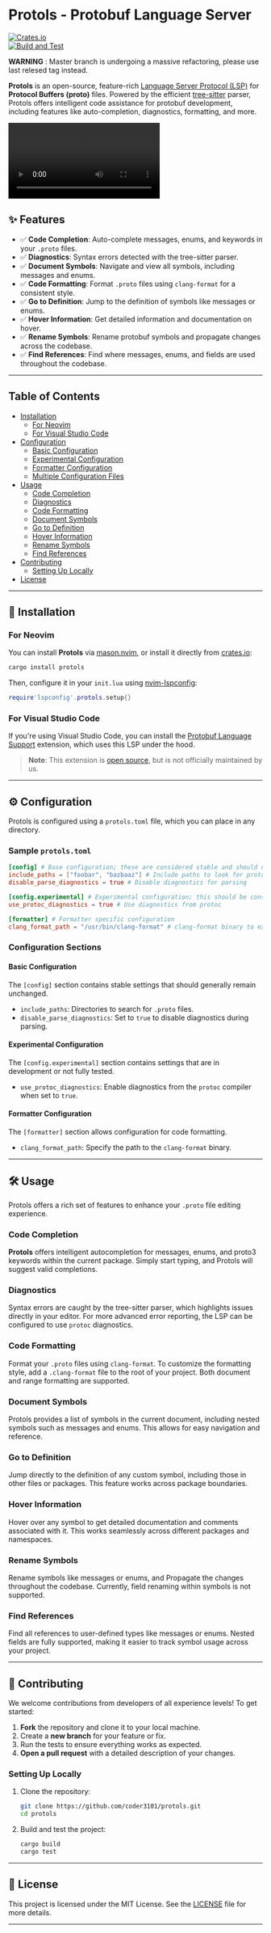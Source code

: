 # Protols - Protobuf Language Server

[![Crates.io](https://img.shields.io/crates/v/protols.svg)](https://crates.io/crates/protols)  
[![Build and Test](https://github.com/coder3101/protols/actions/workflows/ci.yml/badge.svg)](https://github.com/coder3101/protols/actions/workflows/ci.yml)

**WARNING** : Master branch is undergoing a massive refactoring, please use last relesed tag instead.

**Protols** is an open-source, feature-rich [Language Server Protocol (LSP)](https://microsoft.github.io/language-server-protocol/) for **Protocol Buffers (proto)** files. Powered by the efficient [tree-sitter](https://tree-sitter.github.io/tree-sitter/) parser, Protols offers intelligent code assistance for protobuf development, including features like auto-completion, diagnostics, formatting, and more.

![Protols Demo](./assets/protols.mov)

## ✨ Features

- ✅ **Code Completion**: Auto-complete messages, enums, and keywords in your `.proto` files.
- ✅ **Diagnostics**: Syntax errors detected with the tree-sitter parser.
- ✅ **Document Symbols**: Navigate and view all symbols, including messages and enums.
- ✅ **Code Formatting**: Format `.proto` files using `clang-format` for a consistent style.
- ✅ **Go to Definition**: Jump to the definition of symbols like messages or enums.
- ✅ **Hover Information**: Get detailed information and documentation on hover.
- ✅ **Rename Symbols**: Rename protobuf symbols and propagate changes across the codebase.
- ✅ **Find References**: Find where messages, enums, and fields are used throughout the codebase.

---

## Table of Contents

- [Installation](#installation)
  - [For Neovim](#for-neovim)
  - [For Visual Studio Code](#for-visual-studio-code)
- [Configuration](#configuration)
  - [Basic Configuration](#basic-configuration)
  - [Experimental Configuration](#experimental-configuration)
  - [Formatter Configuration](#formatter-configuration)
  - [Multiple Configuration Files](#multiple-configuration-files)
- [Usage](#usage)
  - [Code Completion](#code-completion)
  - [Diagnostics](#diagnostics)
  - [Code Formatting](#code-formatting)
  - [Document Symbols](#document-symbols)
  - [Go to Definition](#go-to-definition)
  - [Hover Information](#hover-information)
  - [Rename Symbols](#rename-symbols)
  - [Find References](#find-references)
- [Contributing](#contributing)
  - [Setting Up Locally](#setting-up-locally)
- [License](#license)

---

## 🚀 Installation

### For Neovim

You can install **Protols** via [mason.nvim](https://github.com/mason-org/mason-registry/blob/main/packages/protols/package.yaml), or install it directly from [crates.io](https://crates.io/crates/protols):

```bash
cargo install protols
```

Then, configure it in your `init.lua` using [nvim-lspconfig](https://github.com/neovim/nvim-lspconfig):

```lua
require'lspconfig'.protols.setup{}
```

### For Visual Studio Code

If you're using Visual Studio Code, you can install the [Protobuf Language Support](https://marketplace.visualstudio.com/items?itemName=ianandhum.protobuf-support) extension, which uses this LSP under the hood.

> **Note**: This extension is [open source](https://github.com/ianandhum/vscode-protobuf-support), but is not officially maintained by us.

---

## ⚙️ Configuration

Protols is configured using a `protols.toml` file, which you can place in any directory.

### Sample `protols.toml`

```toml
[config] # Base configuration; these are considered stable and should not change
include_paths = ["foobar", "bazbaaz"] # Include paths to look for protofiles during parsing
disable_parse_diagnostics = true # Disable diagnostics for parsing

[config.experimental] # Experimental configuration; this should be considered unsafe and not fully tested
use_protoc_diagnostics = true # Use diagnostics from protoc

[formatter] # Formatter specific configuration
clang_format_path = "/usr/bin/clang-format" # clang-format binary to execute in formatting
```

### Configuration Sections

#### Basic Configuration

The `[config]` section contains stable settings that should generally remain unchanged.

- `include_paths`: Directories to search for `.proto` files.
- `disable_parse_diagnostics`: Set to `true` to disable diagnostics during parsing.

#### Experimental Configuration

The `[config.experimental]` section contains settings that are in development or not fully tested.

- `use_protoc_diagnostics`: Enable diagnostics from the `protoc` compiler when set to `true`.

#### Formatter Configuration

The `[formatter]` section allows configuration for code formatting.

- `clang_format_path`: Specify the path to the `clang-format` binary.

---

## 🛠️ Usage

Protols offers a rich set of features to enhance your `.proto` file editing experience.

### Code Completion

**Protols** offers intelligent autocompletion for messages, enums, and proto3 keywords within the current package. Simply start typing, and Protols will suggest valid completions.

### Diagnostics

Syntax errors are caught by the tree-sitter parser, which highlights issues directly in your editor. For more advanced error reporting, the LSP can be configured to use `protoc` diagnostics.

### Code Formatting

Format your `.proto` files using `clang-format`. To customize the formatting style, add a `.clang-format` file to the root of your project. Both document and range formatting are supported.

### Document Symbols

Protols provides a list of symbols in the current document, including nested symbols such as messages and enums. This allows for easy navigation and reference.

### Go to Definition

Jump directly to the definition of any custom symbol, including those in other files or packages. This feature works across package boundaries.

### Hover Information

Hover over any symbol to get detailed documentation and comments associated with it. This works seamlessly across different packages and namespaces.

### Rename Symbols

Rename symbols like messages or enums, and Propagate the changes throughout the codebase. Currently, field renaming within symbols is not supported.

### Find References

Find all references to user-defined types like messages or enums. Nested fields are fully supported, making it easier to track symbol usage across your project.

---

## 🤝 Contributing

We welcome contributions from developers of all experience levels! To get started:

1. **Fork** the repository and clone it to your local machine.
2. Create a **new branch** for your feature or fix.
3. Run the tests to ensure everything works as expected.
4. **Open a pull request** with a detailed description of your changes.

### Setting Up Locally

1. Clone the repository:

   ```bash
   git clone https://github.com/coder3101/protols.git
   cd protols
   ```

2. Build and test the project:

   ```bash
   cargo build
   cargo test
   ```

---

## 📄 License

This project is licensed under the MIT License. See the [LICENSE](LICENSE) file for more details.

---
